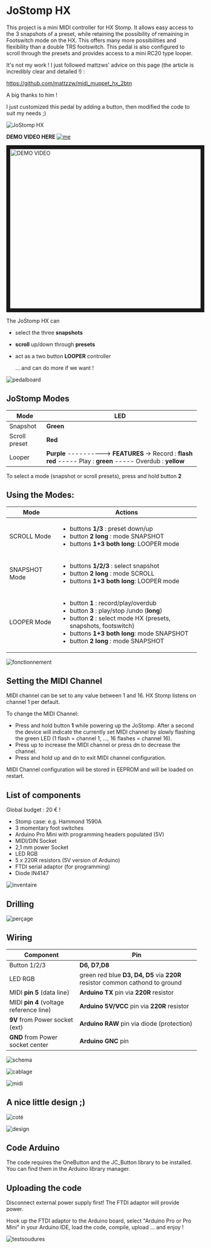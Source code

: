 # JoStomp HX


This project is a mini MIDI controller for HX Stomp. It allows easy access to the 3 snapshots of a preset, while retaining the possibility of remaining in Footswitch mode on the HX. This offers many more possibilities and flexibility than a double TRS footswitch.
This pedal is also configured to scroll through the presets and provides access to a mini RC20 type looper.

It's not my work ! I just followed mattzws' advice on this page (the article is incredibly clear and detailed !) :

https://github.com/mattzzw/midi_muppet_hx_2btn

A big thanks to him !

I just customized this pedal by adding a button, then modified the code to suit my needs ;)

![JoStomp HX](images/JoStomp.jpg)

**DEMO VIDEO HERE** [![me](http://i.imgur.com/hRLuez2.png)](https://www.youtube.com/watch?v=dttxhMk9ur8&t=41s)

<a href="https://www.youtube.com/watch?v=dttxhMk9ur8&t=41s" target="_blank"><img src="https://i.ytimg.com/vi/dttxhMk9ur8/maxresdefault.jpg" 
alt="DEMO VIDEO" width="720" height="420" border="10" /></a>

The JoStomp HX can

- select the three **snapshots**
- **scroll** up/down through **presets** 
- act as a two button **LOOPER** controller
    
    ... and can do more if we want !
    
![pedalboard](images/pedalboard.jpg)

## JoStomp Modes

| Mode |  LED  |
|------|-----------------|
| Snapshot| **Green** |
| Scroll preset|  **Red** |
| Looper  |   **Purple** ----------> **FEATURES** ->  Record : **flash red**  -----  Play : **green**  -----  Overdub : **yellow**|


To select a mode (snapshot or scroll presets), press and hold  button **2**


## Using the Modes:
| Mode |  Actions  |
|------|-----------------|
| SCROLL Mode |  <ul><li>buttons **1/3** : preset down/up</li><li>button **2** **long** : mode SNAPSHOT</li><li>buttons **1+3** **both long**: LOOPER mode</li></ul> | 
| SNAPSHOT Mode | <ul><li>buttons **1/2/3** : select snapshot</li><li> button **2** **long** : mode SCROLL</li><li>buttons **1+3** **both long**: LOOPER mode</li></ul> | 
| LOOPER Mode   | <ul><li>button **1** : record/play/overdub</li><li>button **3** : play/stop /undo (**long**)</li><li>button **2** : select mode HX (presets, snapshots, footswitch)</li><li>buttons **1+3** **both long**: mode SNAPSHOT</li><li>button **2** **long** : mode SNAPSHOT</li></ul>      | 
  
                 
                 
![fonctionnement](images/fonctionnement_général.png)


## Setting the MIDI Channel
MIDI channel can be set to any value between 1 and 16. HX Stomp listens on channel 1 per default.

To change the MIDI Channel:
- Press and hold button **1** while powering up the JoStomp. After a second the device will indicate the currently set MIDI channel by slowly flashing the green LED (1 flash = channel 1, ..., 16 flashes = channel 16).
- Press up to increase the MIDI channel or press dn to decrease the channel.
- Press and hold up and dn to exit MIDI channel configuration.

MIDI Channel configuration will be stored in EEPROM and will be loaded on restart.

## List of components

Global budget : 20 € !

- Stomp case: e.g. Hammond 1590A
- 3 momentary foot switches
- Arduino Pro Mini with programming headers populated (5V)
- MIDI/DIN Socket
- 2,1 mm power Socket
- LED RGB
- 5 x 220R resistors (5V version of Arduino)
- FTDI serial adaptor (for programming)
- Diode IN4147


![inventaire](images/inventaire.jpg)

## Drilling

![perçage](images/perçage.jpg)


## Wiring

    
| Component |  Pin  |
|------|-----------------|
| Button 1/2/3| **D6, D7,D8** |
| LED RGB|  green red blue **D3, D4, D5** via **220R** resistor common cathond to ground |
| MIDI **pin 5** (data line) |   **Arduino TX** pin via **220R** resistor|
| MIDI **pin 4** (voltage reference line) |   **Arduino 5V/VCC** pin via **220R** resistor|
| **9V** from Power socket (ext)|   **Arduino RAW** pin via diode (protection)|
| **GND** from Power socket center|   **Arduino GNC** pin |

![schema](images/schema.png)



![cablage](images/cablage.jpg)

![midi](images/midi.jpg)

## A nice little design ;)

![coté](images/pedale_côté.png)


![design](images/pedale_design.png)



## Code Arduino

The code requires the OneButton and the JC_Button library to be installed. You can find them in the Arduino library manager.


## Uploading the code 

Disconnect external power supply first! The FTDI adaptor will provide power.

Hook up the FTDI adaptor to the Arduino board, select "Arduino Pro or Pro Mini" in your Arduino IDE, load the code, compile, upload ... and enjoy !

![testsoudures](images/testsoudure.jpg)



